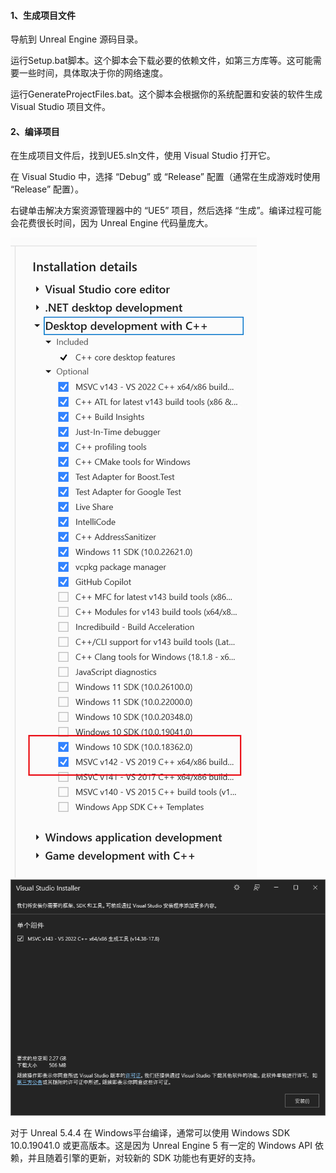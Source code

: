 #### 1、生成项目文件

导航到 Unreal Engine 源码目录。

运行Setup.bat脚本。这个脚本会下载必要的依赖文件，如第三方库等。这可能需要一些时间，具体取决于你的网络速度。

运行GenerateProjectFiles.bat。这个脚本会根据你的系统配置和安装的软件生成 Visual Studio 项目文件。

#### 2、编译项目

在生成项目文件后，找到UE5.sln文件，使用 Visual Studio 打开它。

在 Visual Studio 中，选择 “Debug” 或 “Release” 配置（通常在生成游戏时使用 “Release” 配置）。

右键单击解决方案资源管理器中的 “UE5” 项目，然后选择 “生成”。编译过程可能会花费很长时间，因为 Unreal Engine 代码量庞大。

![](https://github.com/HushengStudent/myUnreal/blob/main/Doc/Basics/build_engine/vs_install1.png?raw=true)
![](https://github.com/HushengStudent/myUnreal/blob/main/Doc/Basics/build_engine/vs_install2.png?raw=true)

对于 Unreal 5.4.4 在 Windows平台编译，通常可以使用 Windows SDK 10.0.19041.0 或更高版本。这是因为 Unreal Engine 5 有一定的 Windows API 依赖，并且随着引擎的更新，对较新的 SDK 功能也有更好的支持。
